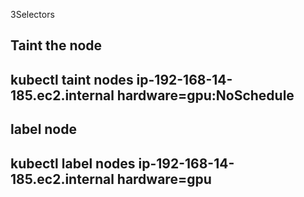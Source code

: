3Selectors

Taint the node
---

kubectl taint nodes ip-192-168-14-185.ec2.internal    hardware=gpu:NoSchedule
---

label node
---

kubectl label nodes ip-192-168-14-185.ec2.internal  hardware=gpu
---